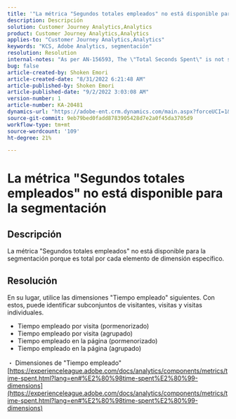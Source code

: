 ```yaml
---
title: '"La métrica "Segundos totales empleados" no está disponible para la segmentación"'
description: Descripción
solution: Customer Journey Analytics,Analytics
product: Customer Journey Analytics,Analytics
applies-to: "Customer Journey Analytics,Analytics"
keywords: "KCS, Adobe Analytics, segmentación"
resolution: Resolution
internal-notes: "As per AN-156593, The \"Total Seconds Spent\" is not segmentable."
bug: false
article-created-by: Shoken Emori
article-created-date: "8/31/2022 6:21:48 AM"
article-published-by: Shoken Emori
article-published-date: "9/2/2022 3:03:08 AM"
version-number: 1
article-number: KA-20481
dynamics-url: "https://adobe-ent.crm.dynamics.com/main.aspx?forceUCI=1&pagetype=entityrecord&etn=knowledgearticle&id=34b9652d-f528-ed11-9db1-0022480869de"
source-git-commit: 9eb79bed0fadd8783905428d7e2a0f45da3705d9
workflow-type: tm+mt
source-wordcount: '109'
ht-degree: 21%

---
```


# La métrica &quot;Segundos totales empleados&quot; no está disponible para la segmentación

## Descripción

La métrica &quot;Segundos totales empleados&quot; no está disponible para la segmentación porque es total por cada elemento de dimensión específico.

## Resolución


En su lugar, utilice las dimensiones &quot;Tiempo empleado&quot; siguientes. Con estos, puede identificar subconjuntos de visitantes, visitas y visitas individuales.

- Tiempo empleado por visita (pormenorizado)
- Tiempo empleado por visita (agrupado)
- Tiempo empleado en la página (pormenorizado)
- Tiempo empleado en la página (agrupado)


・ Dimensiones de &quot;Tiempo empleado&quot;
[https://experienceleague.adobe.com/docs/analytics/components/metrics/time-spent.html?lang=en#%E2%80%98time-spent%E2%80%99-dimensions](https://experienceleague.adobe.com/docs/analytics/components/metrics/time-spent.html?lang=en#%E2%80%98time-spent%E2%80%99-dimensions)
